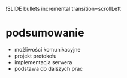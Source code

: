 !SLIDE bullets incremental transition=scrollLeft
# podsumowanie
* możliwości komunikacyjne
* projekt protokołu
* implementacja serwera
* podstawa do dalszych prac
